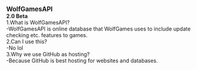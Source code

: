 <big><b>WolfGamesAPI</b></big>
<br>
<b>2.0 Beta</b>
<br>
1.What is WolfGamesAPI?
<br>
-WolfGamesAPI is online database that WolfGames uses to include update checking etc. features to games.
<br>
2.Can I use this?
<br>
-No lol
<br>
3.Why we use GitHub as hosting?
<br>
-Because GitHub is best hosting for websites and databases. 
<br>
